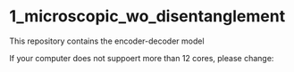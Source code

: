 # 1_microscopic_wo_disentanglement
This repository contains the encoder-decoder model

If your computer does not suppoert more than 12 cores, please change:

